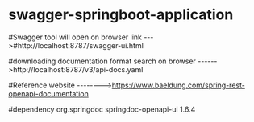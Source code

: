 # swagger-springboot-application

#Swagger tool will open on browser link  --->#http://localhost:8787/swagger-ui.html

#downloading documentation format   search on browser ------>http://localhost:8787/v3/api-docs.yaml

#Reference website -------->https://www.baeldung.com/spring-rest-openapi-documentation


#dependency
<dependency>
    <groupId>org.springdoc</groupId>
    <artifactId>springdoc-openapi-ui</artifactId>
    <version>1.6.4</version>
</dependency>
